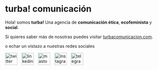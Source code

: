 # turba! comunicación

Hola! somos **turba!** Una agencia de **comunicación ética**, **ecofeminista** y **social**.

Si quieres saber más de nosotras puedes visitar [turbacomunicacion.com](https://turbacomunicacion.com).

o echar un vistazo a nuestras redes sociales

[<img src="https://turbacomunicacion.com/mail/twitter.png" alt="twitter" width="40" style="margin-right:10px;"/>](https://twitter.com/turba_com)
[<img src="https://turbacomunicacion.com/mail/linkedin.png" alt="linkedin" width="40" style="margin-right:10px;"/>](https://www.linkedin.com/company/turba-com)
[<img src="https://turbacomunicacion.com/mail/mastodon.png" alt="mastodon" width="40" style="margin-right:10px;"/>](https://mstdn.social/web/@turba_com)
[<img src="https://turbacomunicacion.com/mail/instagram.png" alt="instagram" width="40" style="margin-right:10px;"/>](https://www.instagram.com/turba_com/)
[<img src="https://turbacomunicacion.com/mail/telegram.png" alt="telegram" width="40" style="margin-right:10px;"/>](https://t.me/turba_com)
